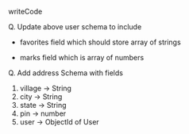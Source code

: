 writeCode

Q. Update above user schema to include

- favorites field which should store array of strings

- marks field which is array of numbers

Q. Add address Schema with fields

1. village -> String
2. city -> String
3. state -> String
4. pin -> number
5. user -> ObjectId of User

